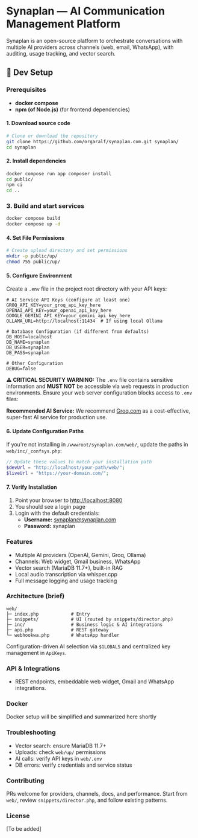 # Synaplan — AI Communication Management Platform

Synaplan is an open-source platform to orchestrate conversations with multiple AI providers across channels (web, email, WhatsApp), with auditing, usage tracking, and vector search.

## 🚀 Dev Setup

### Prerequisites

- **docker compose**
- **npm (of Node.js)** (for frontend dependencies)

#### 1. Download source code
```bash
# Clone or download the repository
git clone https://github.com/orgaralf/synaplan.com.git synaplan/
cd synaplan
```

#### 2. Install dependencies

```bash
docker compose run app composer install
cd public/
npm ci
cd ..
```

### 3. Build and start services

```bash
docker compose build
docker compose up -d
```

#### 4. Set File Permissions
```bash
# Create upload directory and set permissions
mkdir -p public/up/
chmod 755 public/up/
```

#### 5. Configure Environment
Create a `.env` file in the project root directory with your API keys:

```env
# AI Service API Keys (configure at least one)
GROQ_API_KEY=your_groq_api_key_here
OPENAI_API_KEY=your_openai_api_key_here
GOOGLE_GEMINI_API_KEY=your_gemini_api_key_here
OLLAMA_URL=http://localhost:11434  # If using local Ollama

# Database Configuration (if different from defaults)
DB_HOST=localhost
DB_NAME=synaplan
DB_USER=synaplan
DB_PASS=synaplan

# Other Configuration
DEBUG=false
```

**⚠️ CRITICAL SECURITY WARNING:** The `.env` file contains sensitive information and **MUST NOT** be accessible via web requests in production environments. Ensure your web server configuration blocks access to `.env` files:

**Recommended AI Service:** We recommend [Groq.com](https://groq.com) as a cost-effective, super-fast AI service for production use.

#### 6. Update Configuration Paths
If you're not installing in `/wwwroot/synaplan.com/web/`, update the paths in `web/inc/_confsys.php`:

```php
// Update these values to match your installation path
$devUrl = "http://localhost/your-path/web/";
$liveUrl = "https://your-domain.com/";
```

#### 7. Verify Installation
1. Point your browser to [http://localhost:8080](http://localhost:8080)
2. You should see a login page
3. Login with the default credentials:
   - **Username:** synaplan@synaplan.com
   - **Password:** synaplan

### Features
- Multiple AI providers (OpenAI, Gemini, Groq, Ollama)
- Channels: Web widget, Gmail business, WhatsApp
- Vector search (MariaDB 11.7+), built-in RAG
- Local audio transcription via whisper.cpp
- Full message logging and usage tracking

### Architecture (brief)
```
web/
├─ index.php            # Entry
├─ snippets/            # UI (routed by snippets/director.php)
├─ inc/                 # Business logic & AI integrations
├─ api.php              # REST gateway
└─ webhookwa.php        # WhatsApp handler
```
Configuration-driven AI selection via `$GLOBALS` and centralized key management in `ApiKeys`.

### API & Integrations
- REST endpoints, embeddable web widget, Gmail and WhatsApp integrations.

### Docker
Docker setup will be simplified and summarized here shortly

### Troubleshooting
- Vector search: ensure MariaDB 11.7+
- Uploads: check `web/up/` permissions
- AI calls: verify API keys in `web/.env`
- DB errors: verify credentials and service status

### Contributing
PRs welcome for providers, channels, docs, and performance. Start from `web/`, review `snippets/director.php`, and follow existing patterns.

### License
[To be added]


